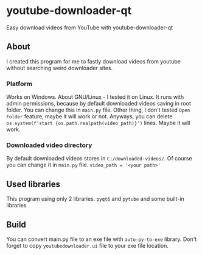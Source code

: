 # youtube-downloader-qt
Easy download videos from YouTube with youtube-downloader-qt

## About
I created this program for me to fastly download videos from youtube without searching weird downloader sites.

### Platform
Works on Windows. About GNU/Linux - I tested it on Linux. It runs with admin permissions, because by default downloaded videos saving in root folder. You can change this in `main.py` file. Other thing, I don't tested `Open Folder` feature, maybe it will work or not. Anyways, you can delete `os.system(f'start {os.path.realpath(video_path)}')` lines. Maybe it will work.

### Downloaded video directory
By default downloaded videos stores in `C:/downloaded-videos/`. Of course you can change it in `main.py` file. `video_path = '<your path>'`

## Used libraries
This program using only 2 libraries. `pyqt6` and `pytube` and some built-in libraries

## Build
You can convert main.py file to an exe file with `auto-py-to-exe` library. Don't forget to copy `youtubedownloader.ui` file to your exe file location.
